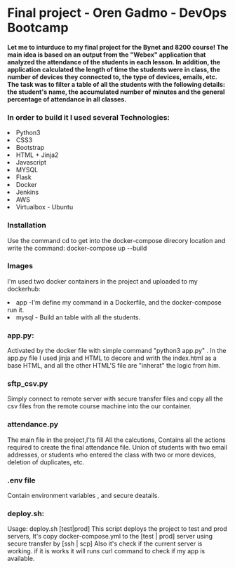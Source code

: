 <div>
    <h1>Final project - Oren Gadmo - DevOps Bootcamp</h1>
    <strong>Let me to inturduce to my final project for the Bynet and 8200 course!
    The main idea is based on an output from the "Webex" application that analyzed the attendance of the students in each lesson.
    In addition, the application calculated the length of time the students were in class, the number of devices they connected to, the type of devices, emails, etc.
    The task was to filter a table of all the students with the following details:
    the student's name, the accumulated number of minutes and the general percentage of attendance in all classes.</strong>

</div>
<h3>In order to build it I used several Technologies:</h3>
<li>Python3 </li>
<li>CSS3 </li> 
<li>Bootstrap </li>
<li>HTML + Jinja2 </li>
<li>Javascript </li>
<li>MYSQL </li>
<li>Flask </li>
<li>Docker </li>
<li>Jenkins </li>
<li>AWS </li>
<li>Virtualbox - Ubuntu </li>
</li>

<h3>Installation</h3>
<p>Use the command cd to get into the docker-compose direcory location and write the command:
docker-compose up --build
</p>
<h3>Images</h3>
<p>I'm used two docker containers in the project and uploaded to my dockerhub:
    <li>app -I'm define my command in a Dockerfile, and the docker-compose run it.</li>
    <li> mysql - Build an table with all the students.</li>
</p>
<h3>app.py:</h3>
<p>Activated by the docker file with simple command "python3 app.py" .
In the app.py file I used jinja and HTML to decore and writh the index.html as a base HTML, and all the other HTML'S file are "inherat" the logic from him. 
</p>
<h3>sftp_csv.py</h3>
<p>Simply connect to remote server with secure transfer files and copy all the csv files fron the remote course machine into the our container.</p>

<h3>attendance.py</h3>
<p>The main file in the project,I'ts fill All the calcutions, Contains all the actions required to create the final attendance file. Union of students with two email addresses, or students who entered the class with two or more devices, deletion of duplicates, etc.
</p>
<h3>.env file</h3>
<p>Contain environment variables , and secure deatails.</p> 
<h3>deploy.sh:</h3>
<p>Usage: deploy.sh [test|prod]
This script deploys the project to test and prod servers,
It's copy docker-compose.yml to the [test | prod] server using secure transfer by [ssh | scp]
Also it's check if the current server is working.
if it is works it will runs curl command to check if my app is available.
</p>
